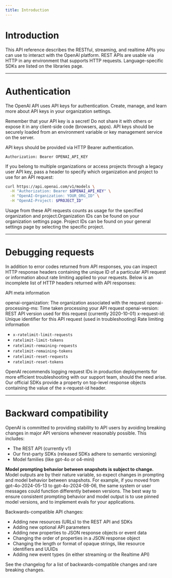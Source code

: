 ```yaml
---
title: Introduction
---
```


# Introduction

This API reference describes the RESTful, streaming, and realtime APIs you can use to interact with the OpenAI platform. REST APIs are usable via HTTP in any environment that supports HTTP requests. Language-specific SDKs are listed on the libraries page.

---
# Authentication

The OpenAI API uses API keys for authentication. Create, manage, and learn more about API keys in your organization settings.

Remember that your API key is a secret! Do not share it with others or expose it in any client-side code (browsers, apps). API keys should be securely loaded from an environment variable or key management service on the server.

API keys should be provided via HTTP Bearer authentication.

```
Authorization: Bearer OPENAI_API_KEY
```

If you belong to multiple organizations or access projects through a legacy user API key, pass a header to specify which organization and project to use for an API request:

```bash
curl https://api.openai.com/v1/models \
  -H "Authorization: Bearer $OPENAI_API_KEY" \
  -H "OpenAI-Organization: YOUR_ORG_ID" \
  -H "OpenAI-Project: $PROJECT_ID"
```

Usage from these API requests counts as usage for the specified organization and project.Organization IDs can be found on your organization settings page. Project IDs can be found on your general settings page by selecting the specific project.

---
# Debugging requests
In addition to error codes returned from API responses, you can inspect HTTP response headers containing the unique ID of a particular API request or information about rate limiting applied to your requests. Below is an incomplete list of HTTP headers returned with API responses:

API meta information

openai-organization: The organization associated with the request
openai-processing-ms: Time taken processing your API request
openai-version: REST API version used for this request (currently 2020-10-01)
x-request-id: Unique identifier for this API request (used in troubleshooting)
Rate limiting information

* `x-ratelimit-limit-requests`
* `ratelimit-limit-tokens`
* `ratelimit-remaining-requests`
* `ratelimit-remaining-tokens`
* `ratelimit-reset-requests`
* `ratelimit-reset-tokens`

OpenAI recommends logging request IDs in production deployments for more efficient troubleshooting with our support team, should the need arise. Our official SDKs provide a property on top-level response objects containing the value of the x-request-id header.

---
# Backward compatibility
OpenAI is committed to providing stability to API users by avoiding breaking changes in major API versions whenever reasonably possible. This includes:

* The REST API (currently v1)
* Our first-party SDKs (released SDKs adhere to semantic versioning)
* Model families (like gpt-4o or o4-mini)

**Model prompting behavior between snapshots is subject to change.** Model outputs are by their nature variable, so expect changes in prompting and model behavior between snapshots. For example, if you moved from gpt-4o-2024-05-13 to gpt-4o-2024-08-06, the same system or user messages could function differently between versions. The best way to ensure consistent prompting behavior and model output is to use pinned model versions, and to implement evals for your applications.

Backwards-compatible API changes:

* Adding new resources (URLs) to the REST API and SDKs
* Adding new optional API parameters
* Adding new properties to JSON response objects or event data
* Changing the order of properties in a JSON response object
* Changing the length or format of opaque strings, like resource identifiers and UUIDs
* Adding new event types (in either streaming or the Realtime API)

See the changelog for a list of backwards-compatible changes and rare breaking changes.